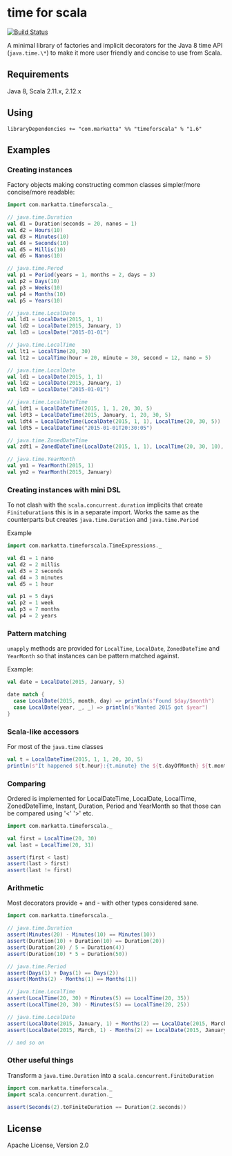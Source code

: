 # time for scala
[![Build Status](https://travis-ci.org/johanandren/timeforscala.svg)](https://travis-ci.org/johanandren/timeforscala)

A minimal library of factories and implicit decorators for the Java 8 time API (`java.time.\*`) 
to make it more user friendly and concise to use from Scala.

## Requirements
Java 8, Scala 2.11.x, 2.12.x

## Using
`libraryDependencies += "com.markatta" %% "timeforscala" % "1.6"`

## Examples

### Creating instances
Factory objects making constructing common classes simpler/more concise/more readable:

```scala
import com.markatta.timeforscala._

// java.time.Duration
val d1 = Duration(seconds = 20, nanos = 1)
val d2 = Hours(10)
val d3 = Minutes(10)
val d4 = Seconds(10) 
val d5 = Millis(10)
val d6 = Nanos(10)

// java.time.Perod
val p1 = Period(years = 1, months = 2, days = 3)
val p2 = Days(10)
val p3 = Weeks(10)
val p4 = Months(10)
val p5 = Years(10)

// java.time.LocalDate
val ld1 = LocalDate(2015, 1, 1)
val ld2 = LocalDate(2015, January, 1)
val ld3 = LocalDate("2015-01-01")

// java.time.LocalTime
val lt1 = LocalTime(20, 30)
val lt2 = LocalTime(hour = 20, minute = 30, second = 12, nano = 5)

// java.time.LocalDate
val ld1 = LocalDate(2015, 1, 1)
val ld2 = LocalDate(2015, January, 1)
val ld3 = LocalDate("2015-01-01")

// java.time.LocalDateTime
val ldt1 = LocalDateTime(2015, 1, 1, 20, 30, 5)
val ldt3 = LocalDateTime(2015, January, 1, 20, 30, 5)
val ldt4 = LocalDateTime(LocalDate(2015, 1, 1), LocalTime(20, 30, 5))
val ldt5 = LocalDateTime("2015-01-01T20:30:05")

// java.time.ZonedDateTime
val zdt1 = ZonedDateTime(LocalDate(2015, 1, 1), LocalTime(20, 30, 10), ZoneId.of("GMT"))

// java.time.YearMonth
val ym1 = YearMonth(2015, 1)
val ym2 = YearMonth(2015, January)
```

### Creating instances with mini DSL
To not clash with the `scala.concurrent.duration` implicits that create `FiniteDuration`s this is in a separate import.
Works the same as the counterparts but creates `java.time.Duration` and `java.time.Period`

Example
```scala
import com.markatta.timeforscala.TimeExpressions._

val d1 = 1 nano
val d2 = 2 millis
val d3 = 2 seconds
val d4 = 3 minutes
val d5 = 1 hour

val p1 = 5 days
val p2 = 1 week
val p3 = 7 months
val p4 = 2 years
```


### Pattern matching
`unapply` methods are provided for `LocalTime`, `LocalDate`, `ZonedDateTime` and `YearMonth` so that instances can be pattern matched against.

Example:
```scala
val date = LocalDate(2015, January, 5)

date match {
  case LocalDate(2015, month, day) => println(s"Found $day/$month")
  case LocalDate(year, _, _) => println(s"Wanted 2015 got $year")
}
```

### Scala-like accessors
For most of the `java.time` classes
```scala
val t = LocalDateTime(2015, 1, 1, 20, 30, 5)
println(s"It happened ${t.hour}:{t.minute} the ${t.dayOfMonth} ${t.month} in ${t.year}")
```

### Comparing
Ordered is implemented for LocalDateTime, LocalDate, LocalTime, ZonedDateTime, Instant, Duration, Period and YearMonth
so that those can be compared using '<' '>' etc.

```Scala
import com.markatta.timeforscala._

val first = LocalTime(20, 30)
val last = LocalTime(20, 31)

assert(first < last)
assert(last > first)
assert(last != first)
```

### Arithmetic
Most decorators provide + and - with other types considered sane.

```scala
import com.markatta.timeforscala._

// java.time.Duration
assert(Minutes(20) - Minutes(10) == Minutes(10))
assert(Duration(10) + Duration(10) == Duration(20))
assert(Duration(20) / 5 = Duration(4))
assert(Duration(10) * 5 = Duration(50))

// java.time.Period
assert(Days(1) + Days(1) == Days(2))
assert(Months(2) - Months(1) == Months(1))

// java.time.LocalTime
assert(LocalTime(20, 30) + Minutes(5) == LocalTime(20, 35))
assert(LocalTime(20, 30) - Minutes(5) == LocalTime(20, 25))

// java.time.LocalDate
assert(LocalDate(2015, January, 1) + Months(2) == LocalDate(2015, March, 1))
assert(LocalDate(2015, March, 1) - Months(2) == LocalDate(2015, January, 1))

// and so on
```

### Other useful things
Transform a `java.time.Duration` into a `scala.concurrent.FiniteDuration`

```scala
import com.markatta.timeforscala._
import scala.concurrent.duration._

assert(Seconds(2).toFiniteDuration == Duration(2.seconds))
```


## License
Apache License, Version 2.0

